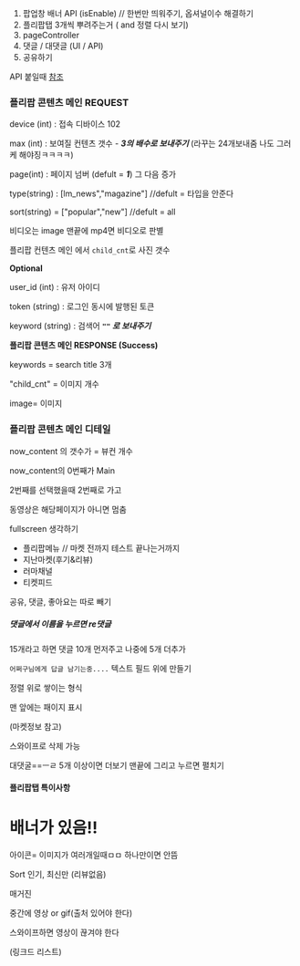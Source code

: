

1. 팝업창 배너 API (isEnable) // 한번만 띄워주기, 옵셔널이수 해결하기
2. 플리팝탭 3개씩 뿌려주는거 ( and 정렬 다시 보기)
3. pageController
4. 댓글 / 대댓글 (UI / API)
5. 공유하기



API 붙일때 [참조](https://docs.google.com/spreadsheets/d/1S1Jg4B0BYhT6fI1So5Mqc_euVZ4yJrr6_IybklPpfEo/edit#gid=900828231)

### 플리팝 콘텐츠 메인 **REQUEST**

device (int)  : 접속 디바이스 102

max (int) : 보여질 컨텐츠 갯수 - ***3의 배수로 보내주기*** (라꾸는 24개보내줌 나도 그러케 해야징ㅋㅋㅋㅋ)

page(int) : 페이지 넘버 (defult = ***1***) 그 다음 증가

type(string) : [lm_news","magazine"] //defult = 타입을 안준다

sort(string)  = ["popular","new"]  //defult = all

비디오는 image 맨끝에 mp4면  비디오로 판별

플리팝 컨텐츠 메인 에서 `child_cnt`로 사진 갯수 

**Optional** 

user_id (int) : 유저 아이디 

token (string) : 로그인 동시에 발행된 토큰  

keyword (string) : 검색어  ***`""` 로 보내주기***



**플리팝 콘텐츠 메인 RESPONSE (Success)**

keywords = search title 3개

 "child_cnt" = 이미지 개수

image= 이미지





### 플리팝 콘텐츠 메인 디테일

now_content 의 갯수가 = 뷰컨 개수

now_content의 0번째가 Main



2번째를 선택했을때 2번째로 가고

동영상은 해당페이지가 아니면 멈춤

fullscreen 생각하기







- 플리팝메뉴 // 마켓 전까지 테스트 끝나는거까지
- 지난마켓(후기&리뷰)
- 러마채널
- 티켓피드



공유, 댓글, 좋아요는 따로 빼기





##### 댓글에서 이름을 누르면 re댓글

15개라고 하면 댓글 10개 먼저주고 나중에 5개 더추가



`어쩌구님에게 답글 남기는중....` 텍스트 필드 위에 만들기

정렬 위로 쌓이는 형식

맨 앞에는 패이지 표시

(마켓정보 참고)

스와이프로 삭제 가능

대댓굴==ㅡㄹ 5개 이상이면 더보기 맨끝에 그리고 누르면 펼치기





#### 플리팝탭 특이사항

# 배너가 있음!!

아이콘= 이미지가 여러개일때ㅁㅁ 하나만이면 안뜸

Sort 인기, 최신만 (리뷰없음)





매거진

중간에 영상 or gif(출처 있어야 한다)

스와이프하면 영상이 끊겨야 한다

(링크드 리스트)

